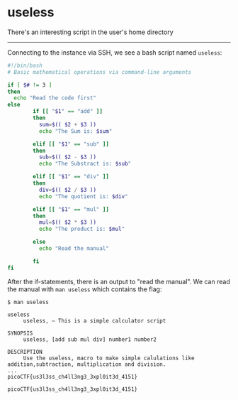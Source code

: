 # useless

There's an interesting script in the user's home directory

-----

Connecting to the instance via SSH, we see a bash script named `useless`:

```bash
#!/bin/bash
# Basic mathematical operations via command-line arguments

if [ $# != 3 ]
then
  echo "Read the code first"
else
        if [[ "$1" == "add" ]]
        then
          sum=$(( $2 + $3 ))
          echo "The Sum is: $sum"

        elif [[ "$1" == "sub" ]]
        then
          sub=$(( $2 - $3 ))
          echo "The Substract is: $sub"

        elif [[ "$1" == "div" ]]
        then
          div=$(( $2 / $3 ))
          echo "The quotient is: $div"

        elif [[ "$1" == "mul" ]]
        then
          mul=$(( $2 * $3 ))
          echo "The product is: $mul"

        else
          echo "Read the manual"

        fi
fi
```

After the if-statements, there is an output to "read the manual". We can read the manual with `man useless` which contains the flag:

```
$ man useless

useless
     useless, — This is a simple calculator script

SYNOPSIS
     useless, [add sub mul div] number1 number2

DESCRIPTION
     Use the useless, macro to make simple calulations like addition,subtraction, multiplication and division.
...
picoCTF{us3l3ss_ch4ll3ng3_3xpl0it3d_4151}
```

```
picoCTF{us3l3ss_ch4ll3ng3_3xpl0it3d_4151}
```